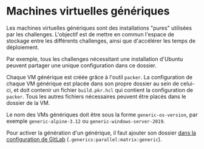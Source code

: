 # Machines virtuelles génériques

Les machines virtuelles génériques sont des installations "pures" utilisées par les challenges.
L'objectif est de mettre en commun l'espace de stockage entre les différents challenges, ainsi que d'accélérer les temps de déploiement.

Par exemple, tous les challenges nécessitant une installation d'Ubuntu peuvent partager une unique configuration dans ce dossier.

Chaque VM générique est créée grâce à l'outil `packer`.
La configuration de chaque VM générique est placée dans son propre dossier au sein de celui-ci, et doit contenir un fichier `build.pkr.hcl` qui contient la configuration de `packer`. Tous les autres fichiers nécessaires peuvent être placés dans le dossier de la VM.

Le nom des VMs génériques doit être sous la forme `generic-os-version`, par exemple `generic-alpine-3.12` ou `generic-windows-server-2019`.

Pour activer la génération d'un générique, il faut ajouter son dossier [dans la configuration de GitLab](build.gitlab-ci.yml) (`.generics:parallel:matrix:generic`).
